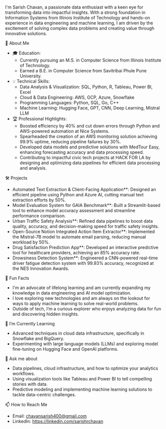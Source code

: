 I'm Sarish Chavan, a passionate data enthusiast with a keen eye for transforming data into impactful insights. With a strong foundation in Information Systems from Illinois Institute of Technology and hands-on experience in data engineering and machine learning, I am driven by the excitement of solving complex data problems and creating value through innovative solutions.

🚀 About Me

- 🎓 Education:
  - Currently pursuing an M.S. in Computer Science from Illinois Institute of Technology.
  - Earned a B.E. in Computer Science from Savitribai Phule Pune University.
- 💡 Technical Skills:
  - Data Analysis & Visualization: SQL, Python, R, Tableau, Power BI, Excel
  - Cloud & Data Engineering: AWS, GCP, Azure, Snowflake
  - Programming Languages: Python, SQL, Go, C++
  - Machine Learning: Hugging Face, GPT, CNN, Deep Learning, Mistral LLM
- 🏆 Professional Highlights:
  - Boosted efficiency by 40% and cut down errors through Python and AWS-powered automation at Nice Systems.
  - Spearheaded the creation of an AWS monitoring solution achieving 99.9% uptime, reducing pipeline failures by 30%.
  - Developed data models and predictive solutions with MedTour Easy, enhancing forecasting accuracy and data processing speed.
  - Contributing to impactful civic tech projects at HACK FOR LA by designing and optimizing data pipelines for efficient data processing and analysis. 

🛠 Projects

- Automated Text Extraction & Client-Facing Application**: Designed an efficient pipeline using Python and Azure AI, cutting manual text extraction efforts by 50%.  
- Model Evaluation System for GAIA Benchmark**: Built a Streamlit-based tool to enhance model accuracy assessment and streamline performance comparison.  
- Urban Traffic Safety Analysis**: Refined data pipelines to boost data quality, accuracy, and decision-making speed for traffic safety insights.  
- Open-Source Notion Integrated Action Item Extractor**: Implemented the Mistral-7B model to automate email parsing, reducing manual workload by 50%.  
- Drug Satisfaction Prediction App**: Developed an interactive predictive tool for healthcare providers, achieving an 85% accuracy rate.  
- Drowsiness Detection System**: Engineered a CNN-powered real-time driver fatigue detection system with 99.93% accuracy, recognized at the NES Innovation Awards.  

🤔 Fun Facts

- I'm an advocate of lifelong learning and am currently expanding my knowledge in data engineering and AI model optimization.
- I love exploring new technologies and am always on the lookout for ways to apply machine learning to solve real-world problems.
- Outside of tech, I’m a curious explorer who enjoys analyzing data for fun and discovering hidden insights.

🌱 I’m Currently Learning

- Advanced techniques in cloud data infrastructure, specifically in Snowflake and BigQuery.
- Experimenting with large language models (LLMs) and exploring model fine-tuning on Hugging Face and OpenAI platforms.

💬 Ask me about

- Data pipelines, cloud infrastructure, and how to optimize your analytics workflows.
- Using visualization tools like Tableau and Power BI to tell compelling stories with data.
- Predictive modeling and implementing machine learning solutions to tackle data-centric challenges.

📫 How to Reach Me

- Email: chavansarish400@gmail.com
- LinkedIn: https://linkedin.com/sarishrchavan
